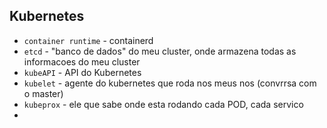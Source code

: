 
## Kubernetes

- `container runtime` - containerd
- `etcd` - "banco de dados" do meu cluster, onde armazena todas as informacoes do meu cluster
- `kubeAPI` - API do Kubernetes
- `kubelet` - agente do kubernetes que roda nos meus nos (convrrsa com o master)
- `kubeprox` - ele que sabe onde esta rodando cada POD, cada servico
- 
